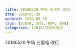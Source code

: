 ```yaml
---
title: 20180520 午场 三里屯 改行
date: 2018-05-20
updated: 2018-05-20
tags: [三里屯, 改行, 相声, 高峰]
categories: (2018)戊戌年场次 
---
```

20180520 午场 三里屯 改行
